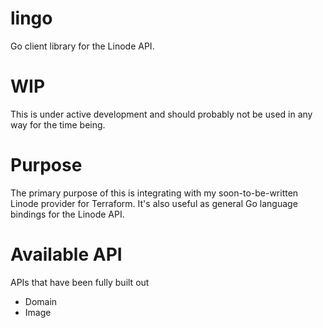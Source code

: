 # lingo
Go client library for the Linode API.

# WIP
This is under active development and should probably not be used in any way for the time being.

# Purpose
The primary purpose of this is integrating with my soon-to-be-written Linode provider for Terraform. It's also useful as general Go language bindings for the Linode API.

# Available API
APIs that have been fully built out
- Domain
- Image

